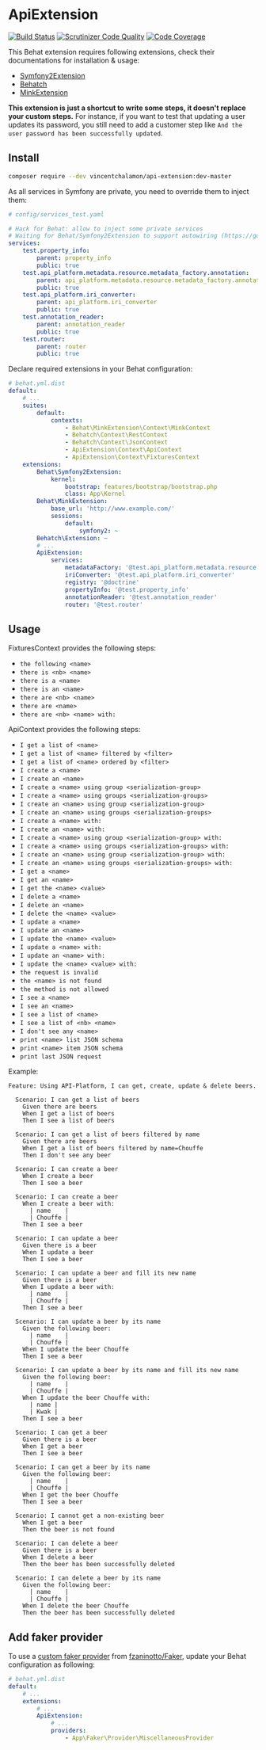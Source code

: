 # ApiExtension

[![Build Status](https://travis-ci.org/vincentchalamon/api-extension.svg?branch=master)](https://travis-ci.org/vincentchalamon/api-extension)
[![Scrutinizer Code Quality](https://scrutinizer-ci.com/g/vincentchalamon/api-extension/badges/quality-score.png?b=master)](https://scrutinizer-ci.com/g/vincentchalamon/api-extension/?branch=master)
[![Code Coverage](https://scrutinizer-ci.com/g/vincentchalamon/api-extension/badges/coverage.png?b=master)](https://scrutinizer-ci.com/g/vincentchalamon/api-extension/?branch=master)

This Behat extension requires following extensions, check their documentations for installation & usage:
* [Symfony2Extension](https://github.com/Behat/Symfony2Extension)
* [Behatch](https://github.com/Behatch/contexts)
* [MinkExtension](https://github.com/Behat/MinkExtension)

**This extension is just a shortcut to write some steps, it doesn't replace your custom steps.** For instance, if you
want to test that updating a user updates its password, you still need to add a customer step like
`And the user password has been successfully updated`.

## Install

```bash
composer require --dev vincentchalamon/api-extension:dev-master
```

As all services in Symfony are private, you need to override them to inject them:
```yaml
# config/services_test.yaml

# Hack for Behat: allow to inject some private services
# Waiting for Behat/Symfony2Extension to support autowiring (https://goo.gl/z8BPpG)
services:
    test.property_info:
        parent: property_info
        public: true
    test.api_platform.metadata.resource.metadata_factory.annotation:
        parent: api_platform.metadata.resource.metadata_factory.annotation
        public: true
    test.api_platform.iri_converter:
        parent: api_platform.iri_converter
        public: true
    test.annotation_reader:
        parent: annotation_reader
        public: true
    test.router:
        parent: router
        public: true
```

Declare required extensions in your Behat configuration:
```yaml
# behat.yml.dist
default:
    # ...
    suites:
        default:
            contexts:
                - Behat\MinkExtension\Context\MinkContext
                - Behatch\Context\RestContext
                - Behatch\Context\JsonContext
                - ApiExtension\Context\ApiContext
                - ApiExtension\Context\FixturesContext
    extensions:
        Behat\Symfony2Extension:
            kernel:
                bootstrap: features/bootstrap/bootstrap.php
                class: App\Kernel
        Behat\MinkExtension:
            base_url: 'http://www.example.com/'
            sessions:
                default:
                    symfony2: ~
        Behatch\Extension: ~
        # ...
        ApiExtension:
            services:
                metadataFactory: '@test.api_platform.metadata.resource.metadata_factory.annotation'
                iriConverter: '@test.api_platform.iri_converter'
                registry: '@doctrine'
                propertyInfo: '@test.property_info'
                annotationReader: '@test.annotation_reader'
                router: '@test.router'
```

## Usage

FixturesContext provides the following steps:
* `the following <name>`
* `there is <nb> <name>`
* `there is a <name>`
* `there is an <name>`
* `there are <nb> <name>`
* `there are <name>`
* `there are <nb> <name> with:`

ApiContext provides the following steps:
* `I get a list of <name>`
* `I get a list of <name> filtered by <filter>`
* `I get a list of <name> ordered by <filter>`
* `I create a <name>`
* `I create an <name>`
* `I create a <name> using group <serialization-group>`
* `I create a <name> using groups <serialization-groups>`
* `I create an <name> using group <serialization-group>`
* `I create an <name> using groups <serialization-groups>`
* `I create a <name> with:`
* `I create an <name> with:`
* `I create a <name> using group <serialization-group> with:`
* `I create a <name> using groups <serialization-groups> with:`
* `I create an <name> using group <serialization-group> with:`
* `I create an <name> using groups <serialization-groups> with:`
* `I get a <name>`
* `I get an <name>`
* `I get the <name> <value>`
* `I delete a <name>`
* `I delete an <name>`
* `I delete the <name> <value>`
* `I update a <name>`
* `I update an <name>`
* `I update the <name> <value>`
* `I update a <name> with:`
* `I update an <name> with:`
* `I update the <name> <value> with:`
* `the request is invalid`
* `the <name> is not found`
* `the method is not allowed`
* `I see a <name>`
* `I see an <name>`
* `I see a list of <name>`
* `I see a list of <nb> <name>`
* `I don't see any <name>`
* `print <name> list JSON schema`
* `print <name> item JSON schema`
* `print last JSON request`

Example:
```gherkin
Feature: Using API-Platform, I can get, create, update & delete beers.

  Scenario: I can get a list of beers
    Given there are beers
    When I get a list of beers
    Then I see a list of beers

  Scenario: I can get a list of beers filtered by name
    Given there are beers
    When I get a list of beers filtered by name=Chouffe
    Then I don't see any beer

  Scenario: I can create a beer
    When I create a beer
    Then I see a beer

  Scenario: I can create a beer
    When I create a beer with:
      | name    |
      | Chouffe |
    Then I see a beer

  Scenario: I can update a beer
    Given there is a beer
    When I update a beer
    Then I see a beer

  Scenario: I can update a beer and fill its new name
    Given there is a beer
    When I update a beer with:
      | name    |
      | Chouffe |
    Then I see a beer

  Scenario: I can update a beer by its name
    Given the following beer:
      | name    |
      | Chouffe |
    When I update the beer Chouffe
    Then I see a beer

  Scenario: I can update a beer by its name and fill its new name
    Given the following beer:
      | name    |
      | Chouffe |
    When I update the beer Chouffe with:
      | name |
      | Kwak |
    Then I see a beer

  Scenario: I can get a beer
    Given there is a beer
    When I get a beer
    Then I see a beer

  Scenario: I can get a beer by its name
    Given the following beer:
      | name    |
      | Chouffe |
    When I get the beer Chouffe
    Then I see a beer

  Scenario: I cannot get a non-existing beer
    When I get a beer
    Then the beer is not found

  Scenario: I can delete a beer
    Given there is a beer
    When I delete a beer
    Then the beer has been successfully deleted

  Scenario: I can delete a beer by its name
    Given the following beer:
      | name    |
      | Chouffe |
    When I delete the beer Chouffe
    Then the beer has been successfully deleted
```

## Add faker provider

To use a [custom faker provider](https://github.com/fzaninotto/Faker#faker-internals-understanding-providers) from
[fzaninotto/Faker](https://github.com/fzaninotto/Faker), update your Behat configuration as following:

```yaml
# behat.yml.dist
default:
    # ...
    extensions:
        # ...
        ApiExtension:
            # ...
            providers:
                - App\Faker\Provider\MiscellaneousProvider
```
